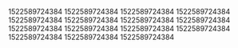 1522589724384
1522589724384
1522589724384
1522589724384
1522589724384
1522589724384
1522589724384
1522589724384
1522589724384
1522589724384
1522589724384
1522589724384
1522589724384
1522589724384
1522589724384